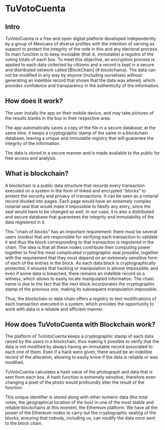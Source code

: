 # TuVotoCuenta

## Intro

TuVotoCuenta is a free and open digital platform developed independently by a group of Mexicans of diverse profiles with the intention of serving as support to protect the integrity of the vote in this and any electoral process. Its main function is to keep inviolable (that is, immutable) a regsitro of the voting totals of each box. To meet this objective, an encryption process is applied to each data collected by citizens and a record is kept in a secure and distributed network called [BlockChain] (# blockchains). The data can not be modified in any way by anyone (including ourselves) without generating an indelible record that shows that the data was altered; which provides confidence and transparency in the authenticity of the information.

## How does it work?
The user installs the app on their mobile device, and may take pictures of the results blanks in the box in their respective area.

The app automatically saves a copy of the file in a secure database; at the same time, it keeps a cryptographic stamp of the same in a blockchain database, leaving a unique and immutable registry that will guarantee the integrity of the information.

The data is stored in a secure manner and is made available to the public for free access and analysis.

## What is blockchain?
A blockchain is a public data structure that records every transaction executed on a system in the form of linked and encrypted "blocks" to protect the security and privacy of transactions. It can be seen as a notarial record divided into pages. Each page would have an extremely complex notarial seal that would make it impossible to falsify any entry, since the seal would have to be changed as well. In our case, it is also a distributed and secure database that guarantees the integrity and immutability of the data registered in it.

This "chain of blocks" has an important requirement: there must be several users (nodes) that are responsible for verifying each transaction to validate it and thus the block corresponding to that transaction is registered in the chain. The idea is that all these nodes contribute their computing power together to find the most complicated cryptographic seal possible, together with the requirement that they must depend on an extremely sensitive form of each of the entries in the block. As each data block is cryptographically protected, it ensures that hacking or manipulation is almost impossible; and even if some data is breached, there remains an indelible record as a witness, which allows to easily locate manipulated information. The chain name is due to the fact that the next block incorporates the cryptographic stamp of the previous one, making its subsequent manipulation impossible.

Thus, the blockchain or data chain offers a registry to test modifications of each transaction executed in a system, which provides the opportunity to work with data in a reliable and efficient manner.

## How does TuVotoCuenta with Blockchain work?

The platform of TuVotoCuenta keeps a cryptographic stamp of each data raised by the users in a blockchain, thus making it possible to verify that the data is not modified by always having an immutable record associated to each one of them. Even if a hack were given, there would be an indelible record of the alteration, allowing to easily know if the data is reliable or was modified.

TuVotoCuenta calculates a hash value of the photograph and data that is sent from each box. A hash function is extremely sensitive, therefore even changing a pixel of the photo would profoundly alter the result of the function.

This unique identifier is stored along with other numeric data (the total votes, the geographical location of the box) in one of the most stable and reliable blockchains at this moment, the Ethereum platform. We have all the power of the Ethereum nodes to carry out the cryptographic sealing of the blocks, ensuring that nobody, including us, can modify the data once sent to the block chain.
